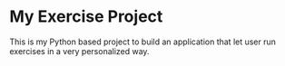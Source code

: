# My Exercise Project

This is my Python based project to build an application that let user run exercises in a very personalized way.